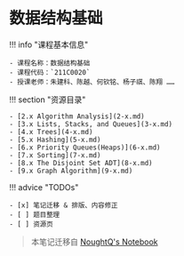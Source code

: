 # 数据结构基础

!!! info "课程基本信息"

    - 课程名称：数据结构基础
    - 课程代码：`211C0020`
    - 授课老师：朱建科、陈越、何钦铭、杨子祺、陈翔 ……

!!! section "资源目录"

    - [2.x Algorithm Analysis](2-x.md)
    - [3.x Lists, Stacks, and Queues](3-x.md)
    - [4.x Trees](4-x.md)
    - [5.x Hashing](5-x.md)
    - [6.x Priority Queues(Heaps)](6-x.md)
    - [7.x Sorting](7-x.md)
    - [8.x The Disjoint Set ADT](8-x.md)
    - [9.x Graph Algorithm](9-x.md)

!!! advice "TODOs"

    - [x] 笔记迁移 & 排版、内容修正
    - [ ] 题目整理
    - [ ] 资源页

>本笔记迁移自 [NoughtQ's Notebook](https://note.noughtq.top/algorithms/fds/)